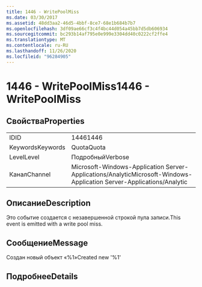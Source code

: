 ```yaml
---
title: 1446 - WritePoolMiss
ms.date: 03/30/2017
ms.assetid: 48dd3aa2-46d5-4bbf-8ce7-68e1b684b7b7
ms.openlocfilehash: 3df09ae66cf3c4f4bc44d054a45bb7d5db606934
ms.sourcegitcommit: bc293b14af795e0e999e3304dd40c0222cf2ffe4
ms.translationtype: MT
ms.contentlocale: ru-RU
ms.lasthandoff: 11/26/2020
ms.locfileid: "96284905"
---
```

# <a name="1446---writepoolmiss"></a><span data-ttu-id="0864c-102">1446 - WritePoolMiss</span><span class="sxs-lookup"><span data-stu-id="0864c-102">1446 - WritePoolMiss</span></span>

## <a name="properties"></a><span data-ttu-id="0864c-103">Свойства</span><span class="sxs-lookup"><span data-stu-id="0864c-103">Properties</span></span>  
  
|||  
|-|-|  
|<span data-ttu-id="0864c-104">ID</span><span class="sxs-lookup"><span data-stu-id="0864c-104">ID</span></span>|<span data-ttu-id="0864c-105">1446</span><span class="sxs-lookup"><span data-stu-id="0864c-105">1446</span></span>|  
|<span data-ttu-id="0864c-106">Keywords</span><span class="sxs-lookup"><span data-stu-id="0864c-106">Keywords</span></span>|<span data-ttu-id="0864c-107">Quota</span><span class="sxs-lookup"><span data-stu-id="0864c-107">Quota</span></span>|  
|<span data-ttu-id="0864c-108">Level</span><span class="sxs-lookup"><span data-stu-id="0864c-108">Level</span></span>|<span data-ttu-id="0864c-109">Подробный</span><span class="sxs-lookup"><span data-stu-id="0864c-109">Verbose</span></span>|  
|<span data-ttu-id="0864c-110">Канал</span><span class="sxs-lookup"><span data-stu-id="0864c-110">Channel</span></span>|<span data-ttu-id="0864c-111">Microsoft-Windows-Application Server-Applications/Analytic</span><span class="sxs-lookup"><span data-stu-id="0864c-111">Microsoft-Windows-Application Server-Applications/Analytic</span></span>|  
  
## <a name="description"></a><span data-ttu-id="0864c-112">Описание</span><span class="sxs-lookup"><span data-stu-id="0864c-112">Description</span></span>  

 <span data-ttu-id="0864c-113">Это событие создается с незавершенной строкой пула записи.</span><span class="sxs-lookup"><span data-stu-id="0864c-113">This event is emitted with a write pool miss.</span></span>  
  
## <a name="message"></a><span data-ttu-id="0864c-114">Сообщение</span><span class="sxs-lookup"><span data-stu-id="0864c-114">Message</span></span>  

 <span data-ttu-id="0864c-115">Создан новый объект «%1»</span><span class="sxs-lookup"><span data-stu-id="0864c-115">Created new '%1'</span></span>  
  
## <a name="details"></a><span data-ttu-id="0864c-116">Подробнее</span><span class="sxs-lookup"><span data-stu-id="0864c-116">Details</span></span>
